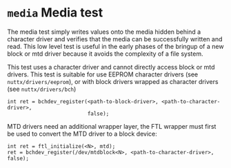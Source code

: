 `media` Media test
==================

The media test simply writes values onto the media hidden behind a
character driver and verifies that the media can be successfully written
and read. This low level test is useful in the early phases of the
bringup of a new block or mtd driver because it avoids the complexity of
a file system.

This test uses a character driver and cannot directly access block or
mtd drivers. This test is suitable for use EEPROM character drivers (see
`nuttx/drivers/eeprom`), or with block drivers wrapped as character
drivers (see `nuttx/drivers/bch`)

``` {.C}
int ret = bchdev_register(<path-to-block-driver>, <path-to-character-driver>,
                          false);
```

MTD drivers need an additional wrapper layer, the FTL wrapper must first
be used to convert the MTD driver to a block device:

``` {.C}
int ret = ftl_initialize(<N>, mtd);
ret = bchdev_register(/dev/mtdblock<N>, <path-to-character-driver>, false);
```
